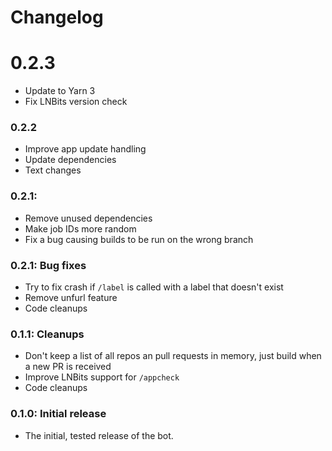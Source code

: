 # Changelog

# 0.2.3

- Update to Yarn 3
- Fix LNBits version check
### 0.2.2

- Improve app update handling
- Update dependencies
- Text changes
### 0.2.1:

- Remove unused dependencies
- Make job IDs more random
- Fix a bug causing builds to be run on the wrong branch

### 0.2.1: Bug fixes

- Try to fix crash if `/label` is called with a label that doesn't exist
- Remove unfurl feature
- Code cleanups

### 0.1.1: Cleanups

- Don't keep a list of all repos an pull requests in memory, just build when a new PR is received
- Improve LNBits support for `/appcheck`
- Code cleanups

### 0.1.0: Initial release

- The initial, tested release of the bot.
